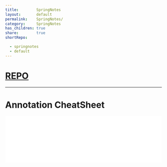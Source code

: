```yaml
---
title:        SpringNotes
layout:       default
permalink:    SpringNotes/
category:     SpringNotes
has_children: true
share:        true
shortRepo:

  - springnotes
  - default
---
```


# [REPO](https://github.com/14paxton/SpringNotes)
---

# Annotation CheatSheet

<embed  src="..%2Fassets%2Fimages%2FSpringBootAnnotations.pdf/assets/images/docker_handbook.pdf" width="100%" height="auto" type="application/pdf">    